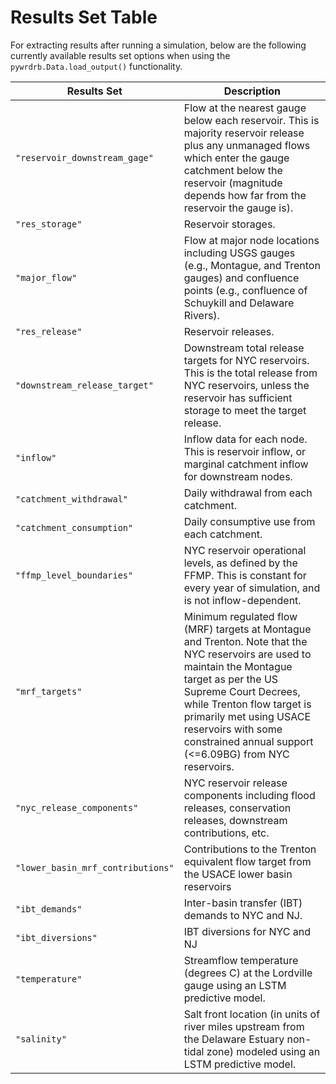 # Results Set Table

For extracting results after running a simulation, below are the following currently available results set options when using the `pywrdrb.Data.load_output()` functionality.

| Results Set                     | Description                                                  |
|---------------------------------|--------------------------------------------------------------|
| `"reservoir_downstream_gage"`     | Flow at the nearest gauge below each reservoir. This is majority reservoir release plus any unmanaged flows which enter the gauge catchment below the reservoir (magnitude depends how far from the reservoir the gauge is).                           |
| `"res_storage"`                    | Reservoir storages.                                    |
| `"major_flow"`                     | Flow at major node locations including USGS gauges (e.g., Montague, and Trenton gauges) and confluence points (e.g., confluence of Schuykill and Delaware Rivers).                         |
| `"res_release"`                    | Reservoir releases.                |
| `"downstream_release_target"`      | Downstream total release targets for NYC reservoirs. This is the total release from NYC reservoirs, unless the reservoir has sufficient storage to meet the target release.             |
| `"inflow"`                         | Inflow data for each node. This is reservoir inflow, or marginal catchment inflow for downstream nodes.                              |
| `"catchment_withdrawal"`           | Daily withdrawal from each catchment.                                |
| `"catchment_consumption"`          | Daily consumptive use from each catchment.                               |
| `"ffmp_level_boundaries"`          | NYC reservoir operational levels, as defined by the FFMP. This is constant for every year of simulation, and is not inflow-dependent.           |
| `"mrf_targets"`                     | Minimum regulated flow (MRF) targets at Montague and Trenton. Note that the NYC reservoirs are used to maintain the Montague target as per the US Supreme Court Decrees, while Trenton flow target is primarily met using USACE reservoirs with some constrained annual support (\<=6.09BG) from NYC reservoirs.                        |
| `"nyc_release_components"`         | NYC reservoir release components including flood releases, conservation releases, downstream contributions, etc.|
| `"lower_basin_mrf_contributions"`  | Contributions to the Trenton equivalent flow target from the USACE lower basin reservoirs  |
| `"ibt_demands"`                    | Inter-basin transfer (IBT) demands to NYC and NJ.             |
| `"ibt_diversions"`                 | IBT diversions for NYC and NJ                                 |
| `"temperature"`                    | Streamflow temperature (degrees C) at the Lordville gauge using an LSTM predictive model.  |
| `"salinity"`                    | Salt front location (in units of river miles upstream from the Delaware Estuary non-tidal zone) modeled using an LSTM predictive model.|
